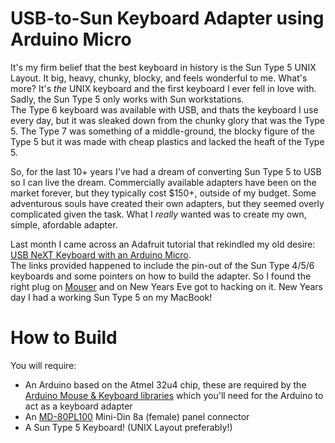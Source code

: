 # USB-to-Sun Keyboard Adapter using Arduino Micro

It's my firm belief that the best keyboard in history is the Sun Type 5 UNIX Layout.  It big, 
heavy, chunky, blocky, and feels wonderful to me.  What's more?  It's _the_ UNIX keyboard and
the first keyboard I ever fell in love with.  Sadly, the Sun Type 5 only works with Sun workstations.  
The Type 6 keyboard was available with USB, and thats the keyboard I use every day, but it was sleaked 
down from the chunky glory that was the Type 5.  The Type 7 was something of a middle-ground, the 
blocky figure of the Type 5 but it was made with cheap plastics and lacked the heaft of the Type 5.

So, for the last 10+ years I've had a dream of converting Sun Type 5 to USB so I can live the dream.
Commercially available adapters have been on the market forever, but they typically cost $150+, outside
of my budget.  Some adventurous souls have created their own adapters, but they seemed overly complicated
given the task.  What I _really_ wanted was to create my own, simple, afordable adapter.

Last month I came across an Adafruit tutorial that rekindled my old desire: 
[USB NeXT Keyboard with an Arduino Micro](https://learn.adafruit.com/usb-next-keyboard-with-arduino-micro/overview).  
The links provided happened to include the pin-out of the Sun Type 4/5/6 keyboards and some pointers on how 
to build the adapter.  So I found the right plug on [Mouser](http://www.mouser.com/ProductDetail/CUI-Inc/MD-80PL100/)
and on New Years Eve got to hacking on it.  New Years day I had a working Sun Type 5 on my MacBook!

# How to Build

You will require:

* An Arduino based on the Atmel 32u4 chip, these are required by the [Arduino Mouse & Keyboard libraries](https://www.arduino.cc/en/Reference/MouseKeyboard) 
which you'll need for the Arduino to act as a keyboard adapter
* An [MD-80PL100](http://www.mouser.com/ProductDetail/CUI-Inc/MD-80PL100/) Mini-Din 8a (female) panel connector
* A Sun Type 5 Keyboard! (UNIX Layout preferably!)





